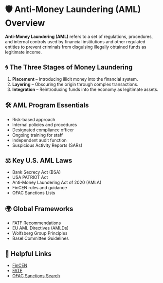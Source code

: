 # 🛡️ Anti-Money Laundering (AML) Overview

**Anti-Money Laundering (AML)** refers to a set of regulations, procedures, and internal controls used by financial institutions and other regulated entities to prevent criminals from disguising illegally obtained funds as legitimate income.

## 🌀 The Three Stages of Money Laundering
1. **Placement** – Introducing illicit money into the financial system.
2. **Layering** – Obscuring the origin through complex transactions.
3. **Integration** – Reintroducing funds into the economy as legitimate assets.

## 🛠️ AML Program Essentials
- Risk-based approach
- Internal policies and procedures
- Designated compliance officer
- Ongoing training for staff
- Independent audit function
- Suspicious Activity Reports (SARs)

## ⚖️ Key U.S. AML Laws
- Bank Secrecy Act (BSA)
- USA PATRIOT Act
- Anti-Money Laundering Act of 2020 (AMLA)
- FinCEN rules and guidance
- OFAC Sanctions Lists

## 🌍 Global Frameworks
- FATF Recommendations
- EU AML Directives (AMLDs)
- Wolfsberg Group Principles
- Basel Committee Guidelines

## 🔗 Helpful Links
- [FinCEN](https://fincen.gov)
- [FATF](https://www.fatf-gafi.org)
- [OFAC Sanctions Search](https://sanctionssearch.ofac.treas.gov)

